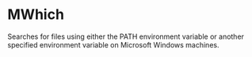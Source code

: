 # MWhich
Searches for files using either the PATH environment variable or another specified environment variable on Microsoft Windows machines.
